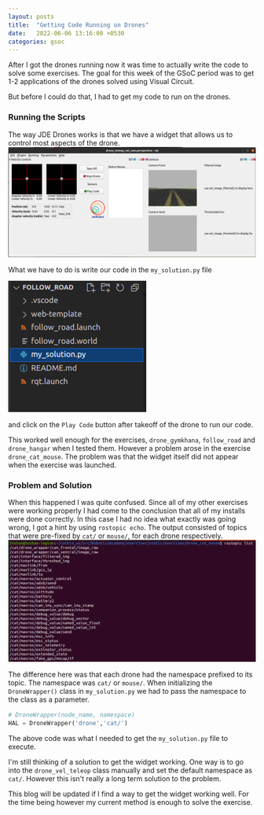 ```yaml
---
layout: posts
title:  "Getting Code Running on Drones"
date:   2022-06-06 13:16:00 +0530
categories: gsoc
---
```


After I got the drones running now it was time to actually write the code to solve some exercises. The goal for this week of the GSoC
period was to get 1-2 applications of the drones solved using Visual Circuit.

But before I could do that, I had to get my code to run on the drones.

### Running the Scripts

The way JDE Drones works is that we have a widget that allows us to control most aspects of the drone. ![Drones Widget](/docs/_assets/drones-widget.png)

What we have to do is write our code in the `my_solution.py` file 

![Example of file structure](/docs/_assets/my_solution_file.png)

and click on the `Play Code` button after takeoff of the drone to run our code.

This worked well enough for the exercises, `drone_gymkhana`, `follow_road` and `drone_hangar` when I tested them. However a problem arose in the exercise `drone_cat_mouse`. The problem was that the widget itself did not appear when the exercise was launched.

### Problem and Solution

When this happened I was quite confused. Since all of my other exercises were working properly I had come to the conclusion that all of my installs were done correctly. In this case I had no idea what exactly was going wrong, I got a hint by using `rostopic echo`. The output consisted of topics that were pre-fixed by `cat/` or `mouse/`, for each drone respectively. ![Rostopic output](/docs/_assets/cat_mouse_rostopic_list.png)

The difference here was that each drone had the namespace prefixed to its topic. The namespace was `cat/` or `mouse/`. When initializing the `DroneWrapper()` class in `my_solution.py` we had to pass the namespace to the class as a parameter.

```python
# DroneWrapper(node_name, namespace)
HAL = DroneWrapper('drone','cat/') 
```
The above code was what I needed to get the `my_solution.py` file to execute. 

I'm still thinking of a solution to get the widget working. One way is to go into the `drone_vel_teleop` class manually and set the default namespace as `cat/`. However this isn't really a long term solution to the problem.

This blog will be updated if I find a way to get the widget working well. For the time being however my current method is enough to solve the exercise.

